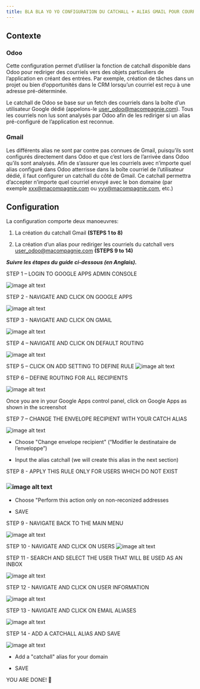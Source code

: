 ```yaml
---
title: BLA BLA YO YO CONFIGURATION DU CATCHALL + ALIAS GMAIL POUR COURRIELS ENTRANTS ODOO
---
```


## Contexte

### Odoo

Cette configuration permet d’utiliser la fonction de catchall disponible dans Odoo pour rediriger des courriels vers des objets particuliers de l’application en créant des entrées. Par exemple, création de tâches dans un projet ou bien d’opportunités dans le CRM lorsqu’un courriel est reçu à une adresse pré-déterminée.

Le catchall de Odoo se base sur un fetch des courriels dans la boîte d’un utilisateur Google dédié (appelons-le [user_odoo@macompagnie.com](mailto:user_odoo@macompagnie.com)). Tous les courriels non lus sont analysés par Odoo afin de les rediriger si un alias pré-configuré de l’application est reconnue.

### Gmail

Les différents alias ne sont par contre pas connues de Gmail, puisqu’ils sont configurés directement dans Odoo et que c’est lors de l’arrivée dans Odoo qu’ils sont analysés. Afin de s’assurer que les courriels avec n’importe quel alias configuré dans Odoo atterrisse dans la boîte courriel de l’utilisateur dédié, il faut configurer un catchall du côté de Gmail. Ce catchall permettra d’accepter n’importe quel courriel envoyé avec le bon domaine (par exemple [xxx@macompagnie.com](mailto:xxx@macompagnie.com) ou [yyy@macompagnie.com](mailto:yyy@macompagnie.com), etc.)

## Configuration

La configuration comporte deux manoeuvres:

1. La création du catchall Gmail **(STEPS 1 to 8)**

2. La création d’un alias pour rediriger les courriels du catchall vers [user_odoo@macompagnie.com](mailto:user_odoo@macompagnie.com) **(STEPS 9 to 14)**

**_Suivre les étapes du guide ci-dessous (en Anglais)._**

STEP 1 – LOGIN TO GOOGLE APPS ADMIN CONSOLE

![image alt text](image_0.png)

STEP 2 - NAVIGATE AND CLICK ON GOOGLE APPS

![image alt text](image_1.png)

STEP 3 - NAVIGATE AND CLICK ON GMAIL

![image alt text](image_2.png)

STEP 4 – NAVIGATE AND CLICK ON DEFAULT ROUTING

![image alt text](image_3.png)				

				

			

			 	 	 		

			

				

					

STEP 5 – CLICK ON ADD SETTING TO DEFINE RULE	![image alt text](image_4.png)		

		 	 	 		

STEP 6 – DEFINE ROUTING FOR ALL RECIPIENTS

![image alt text](image_5.png)

Once you are in your Google Apps control panel, click on Google Apps as shown in the screenshot			

				

			

		

				

			

		

STEP 7 – CHANGE THE ENVELOPE RECIPIENT WITH YOUR CATCH ALIAS

![image alt text](image_6.png)

* Choose "Change envelope recipient" (“Modifier le destinataire de l’enveloppe”)

* Input the alias catchall (we will create this alias in the next section)

STEP 8 - APPLY THIS RULE ONLY FOR USERS WHICH DO NOT EXIST

		

### ![image alt text](image_7.png)

* Choose "Perform this action only on non-reconized addresses

* SAVE

STEP 9 - NAVIGATE BACK TO THE MAIN MENU

![image alt text](image_8.png)

STEP 10 - NAVIGATE AND CLICK ON USERS
![image alt text](image_9.png)

STEP 11 - SEARCH AND SELECT THE USER THAT WILL BE USED AS AN INBOX

![image alt text](image_10.png)

STEP 12 - NAVIGATE AND CLICK ON USER INFORMATION

![image alt text](image_11.png)



STEP 13 - NAVIGATE AND CLICK ON EMAIL ALIASES

![image alt text](image_12.png)

STEP 14 - ADD A CATCHALL ALIAS AND SAVE

![image alt text](image_13.png)

* Add a "catchall" alias for your domain

* SAVE

YOU ARE DONE! 🎉

